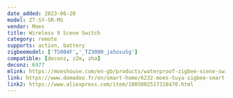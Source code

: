 ```yaml
---
date_added: 2023-06-20
model: ZT-SY-SR-MS
vendor: Moes
title: Wireless 9 Scene Switch
category: remote
supports: action, battery
zigbeemodel: ['TS004F','_TZ3000_ja5osu5g']
compatible: [deconz, z2m, zha]
deconz: 6977
mlink: https://moeshouse.com/en-gb/products/waterproof-zigbee-scene-switch
link: https://www.domadoo.fr/en/smart-home/6232-moes-tuya-zigbee-smart-button-single-press-double-press-long-press-ip55.html
link2: https://www.aliexpress.com/item/1005002517318470.html
---
```

